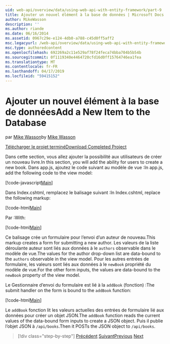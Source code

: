 ```yaml
---
uid: web-api/overview/data/using-web-api-with-entity-framework/part-9
title: Ajouter un nouvel élément à la base de données | Microsoft Docs
author: MikeWasson
description: ''
ms.author: riande
ms.date: 06/16/2014
ms.assetid: 0967c29e-e124-4db0-a788-c45d0ff5aff2
msc.legacyurl: /web-api/overview/data/using-web-api-with-entity-framework/part-9
msc.type: authoredcontent
ms.openlocfilehash: 692269a2c11e529af78f24feca74bba704b5b54b
ms.sourcegitcommit: 0f1119340e4464720cfd16d0ff15764746ea1fea
ms.translationtype: MT
ms.contentlocale: fr-FR
ms.lasthandoff: 04/17/2019
ms.locfileid: "59415152"
---
```

# <a name="add-a-new-item-to-the-database"></a><span data-ttu-id="8ce88-102">Ajouter un nouvel élément à la base de données</span><span class="sxs-lookup"><span data-stu-id="8ce88-102">Add a New Item to the Database</span></span>

<span data-ttu-id="8ce88-103">par [Mike Wasson](https://github.com/MikeWasson)</span><span class="sxs-lookup"><span data-stu-id="8ce88-103">by [Mike Wasson](https://github.com/MikeWasson)</span></span>

[<span data-ttu-id="8ce88-104">Télécharger le projet terminé</span><span class="sxs-lookup"><span data-stu-id="8ce88-104">Download Completed Project</span></span>](https://github.com/MikeWasson/BookService)

<span data-ttu-id="8ce88-105">Dans cette section, vous allez ajouter la possibilité aux utilisateurs de créer un nouveau livre.</span><span class="sxs-lookup"><span data-stu-id="8ce88-105">In this section, you will add the ability for users to create a new book.</span></span> <span data-ttu-id="8ce88-106">Dans app.js, ajoutez le code suivant au modèle de vue :</span><span class="sxs-lookup"><span data-stu-id="8ce88-106">In app.js, add the following code to the view model:</span></span>

[!code-javascript[Main](part-9/samples/sample1.js)]

<span data-ttu-id="8ce88-107">Dans Index.cshtml, remplacez le balisage suivant :</span><span class="sxs-lookup"><span data-stu-id="8ce88-107">In Index.cshtml, replace the following markup:</span></span>

[!code-html[Main](part-9/samples/sample2.html)]

<span data-ttu-id="8ce88-108">Par :</span><span class="sxs-lookup"><span data-stu-id="8ce88-108">With:</span></span>

[!code-html[Main](part-9/samples/sample3.html)]

<span data-ttu-id="8ce88-109">Ce balisage crée un formulaire pour l’envoi d’un auteur de nouveau.</span><span class="sxs-lookup"><span data-stu-id="8ce88-109">This markup creates a form for submitting a new author.</span></span> <span data-ttu-id="8ce88-110">Les valeurs de la liste déroulante auteur sont liés aux données à le `authors` observable dans le modèle de vue.</span><span class="sxs-lookup"><span data-stu-id="8ce88-110">The values for the author drop-down list are data-bound to the `authors` observable in the view model.</span></span> <span data-ttu-id="8ce88-111">Pour les autres entrées de formulaire, les valeurs sont liés aux données à le `newBook` propriété du modèle de vue.</span><span class="sxs-lookup"><span data-stu-id="8ce88-111">For the other form inputs, the values are data-bound to the `newBook` property of the view model.</span></span>

<span data-ttu-id="8ce88-112">Le Gestionnaire d’envoi du formulaire est lié à la `addBook` (fonction) :</span><span class="sxs-lookup"><span data-stu-id="8ce88-112">The submit handler on the form is bound to the `addBook` function:</span></span>

[!code-html[Main](part-9/samples/sample4.html)]

<span data-ttu-id="8ce88-113">Le `addBook` fonction lit les valeurs actuelles des entrées de formulaire lié aux données pour créer un objet JSON.</span><span class="sxs-lookup"><span data-stu-id="8ce88-113">The `addBook` function reads the current values of the data-bound form inputs to create a JSON object.</span></span> <span data-ttu-id="8ce88-114">Puis il publie l’objet JSON à `/api/books`.</span><span class="sxs-lookup"><span data-stu-id="8ce88-114">Then it POSTs the JSON object to `/api/books`.</span></span>

> [!div class="step-by-step"]
> <span data-ttu-id="8ce88-115">[Précédent](part-8.md)
> [Suivant](part-10.md)</span><span class="sxs-lookup"><span data-stu-id="8ce88-115">[Previous](part-8.md)
[Next](part-10.md)</span></span>
